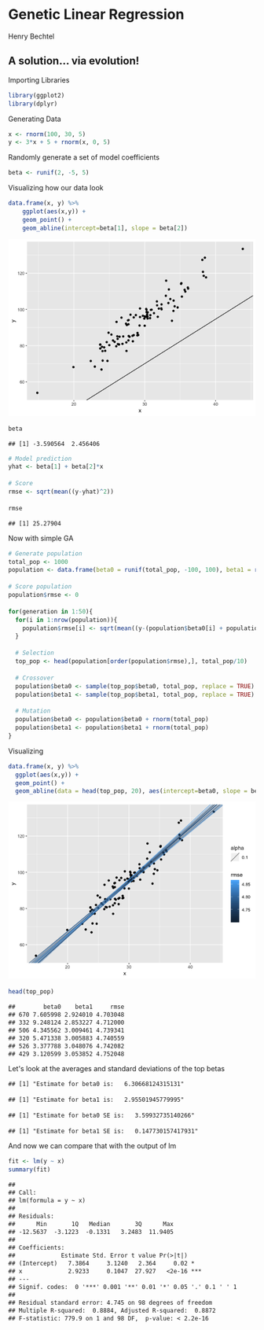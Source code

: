 Genetic Linear Regression
================
Henry Bechtel

A solution... via evolution!
----------------------------

Importing Libraries

``` r
library(ggplot2)
library(dplyr)
```

Generating Data

``` r
x <- rnorm(100, 30, 5)
y <- 3*x + 5 + rnorm(x, 0, 5)
```

Randomly generate a set of model coefficients

``` r
beta <- runif(2, -5, 5)
```

Visualizing how our data look

``` r
data.frame(x, y) %>%
    ggplot(aes(x,y)) + 
    geom_point() +
    geom_abline(intercept=beta[1], slope = beta[2])
```

![](01_genetic_linreg_files/figure-markdown_github/unnamed-chunk-4-1.png)

``` r
beta
```

    ## [1] -3.590564  2.456406

``` r
# Model prediction
yhat <- beta[1] + beta[2]*x

# Score
rmse <- sqrt(mean((y-yhat)^2))

rmse
```

    ## [1] 25.27904

Now with simple GA

``` r
# Generate population
total_pop <- 1000
population <- data.frame(beta0 = runif(total_pop, -100, 100), beta1 = runif(total_pop, -100, 100)) 

# Score population
population$rmse <- 0

for(generation in 1:50){
  for(i in 1:nrow(population)){
    population$rmse[i] <- sqrt(mean((y-(population$beta0[i] + population$beta1[i]*x))^2))
  }
  
  # Selection
  top_pop <- head(population[order(population$rmse),], total_pop/10)
  
  # Crossover
  population$beta0 <- sample(top_pop$beta0, total_pop, replace = TRUE)
  population$beta1 <- sample(top_pop$beta1, total_pop, replace = TRUE)
  
  # Mutation
  population$beta0 <- population$beta0 + rnorm(total_pop)
  population$beta1 <- population$beta1 + rnorm(total_pop)
}
```

Visualizing

``` r
data.frame(x, y) %>%
  ggplot(aes(x,y)) + 
  geom_point() +
  geom_abline(data = head(top_pop, 20), aes(intercept=beta0, slope = beta1, alpha = 0.1, color = rmse))
```

![](01_genetic_linreg_files/figure-markdown_github/unnamed-chunk-7-1.png)

``` r
head(top_pop)
```

    ##        beta0    beta1     rmse
    ## 670 7.605998 2.924010 4.703048
    ## 332 9.248124 2.853227 4.712000
    ## 506 4.345562 3.009461 4.739341
    ## 320 5.471338 3.005883 4.740559
    ## 526 3.377788 3.048076 4.742082
    ## 429 3.120599 3.053852 4.752048

Let's look at the averages and standard deviations of the top betas

    ## [1] "Estimate for beta0 is:   6.30668124315131"

    ## [1] "Estimate for beta1 is:   2.95501945779995"

    ## [1] "Estimate for beta0 SE is:   3.59932735140266"

    ## [1] "Estimate for beta1 SE is:   0.147730157417931"

And now we can compare that with the output of lm

``` r
fit <- lm(y ~ x)
summary(fit)
```

    ## 
    ## Call:
    ## lm(formula = y ~ x)
    ## 
    ## Residuals:
    ##      Min       1Q   Median       3Q      Max 
    ## -12.5637  -3.1223  -0.1331   3.2483  11.9405 
    ## 
    ## Coefficients:
    ##             Estimate Std. Error t value Pr(>|t|)    
    ## (Intercept)   7.3864     3.1240   2.364     0.02 *  
    ## x             2.9233     0.1047  27.927   <2e-16 ***
    ## ---
    ## Signif. codes:  0 '***' 0.001 '**' 0.01 '*' 0.05 '.' 0.1 ' ' 1
    ## 
    ## Residual standard error: 4.745 on 98 degrees of freedom
    ## Multiple R-squared:  0.8884, Adjusted R-squared:  0.8872 
    ## F-statistic: 779.9 on 1 and 98 DF,  p-value: < 2.2e-16
